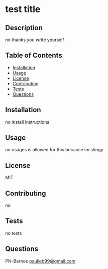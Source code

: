 
  # test title

  ## Description 
  
  no thanks you write yourself

  ## Table of Contents
  
  * [Installation](#installation)
  * [Usage](#usage)
  * [License](#license)
  * [Contributing](#contributing)
  * [Tests](#tests)
  * [Questions](#questions)
  
  ## Installation 
  
  no install instructions

  ## Usage

  no usages is allowed for this because im stingy
  
  ## License 
  
  MIT

  ## Contributing

  no
  
  ## Tests

  no tests
  
  ## Questions

  PN-Barnes
  paulieb99@gmail.com
  

